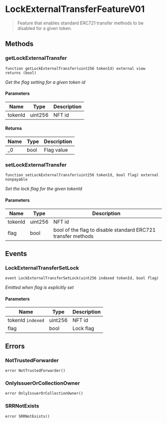 # LockExternalTransferFeatureV01



> Feature that enables standard ERC721 transfer methods to be disabled   for a given token.





## Methods

### getLockExternalTransfer

```solidity
function getLockExternalTransfer(uint256 tokenId) external view returns (bool)
```



*Get the flag setting for a given token id*

#### Parameters

| Name | Type | Description |
|---|---|---|
| tokenId | uint256 | NFT id |

#### Returns

| Name | Type | Description |
|---|---|---|
| _0 | bool | Flag value |

### setLockExternalTransfer

```solidity
function setLockExternalTransfer(uint256 tokenId, bool flag) external nonpayable
```



*Set the lock flag for the given tokenId*

#### Parameters

| Name | Type | Description |
|---|---|---|
| tokenId | uint256 | NFT id |
| flag | bool | bool of the flag to disable standard ERC721 transfer methods |



## Events

### LockExternalTransferSetLock

```solidity
event LockExternalTransferSetLock(uint256 indexed tokenId, bool flag)
```



*Emitted when flag is explicitly set*

#### Parameters

| Name | Type | Description |
|---|---|---|
| tokenId `indexed` | uint256 | NFT id |
| flag  | bool | Lock flag |



## Errors

### NotTrustedForwarder

```solidity
error NotTrustedForwarder()
```






### OnlyIssuerOrCollectionOwner

```solidity
error OnlyIssuerOrCollectionOwner()
```






### SRRNotExists

```solidity
error SRRNotExists()
```







